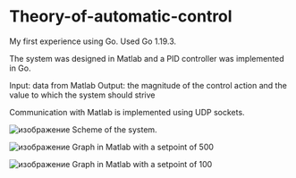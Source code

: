 # Theory-of-automatic-control

My first experience using Go. Used Go 1.19.3. 

The system was designed in Matlab and a PID controller was implemented in Go. 

Input: data from Matlab
Output: the magnitude of the control action and the value to which the system should strive

Communication with Matlab is implemented using UDP sockets.


![изображение](https://user-images.githubusercontent.com/90500480/217546505-4aadb6b9-1a68-4c38-8fd8-67e1b61b85d4.png)
Scheme of the system.


![изображение](https://user-images.githubusercontent.com/90500480/217547543-a99508d4-fa6f-4ab5-94fc-1ddfddabe425.png)
Graph in Matlab with a setpoint of 500

![изображение](https://user-images.githubusercontent.com/90500480/217547809-53230c78-c301-436a-9ff1-9021b3afa329.png)
Graph in Matlab with a setpoint of 100

